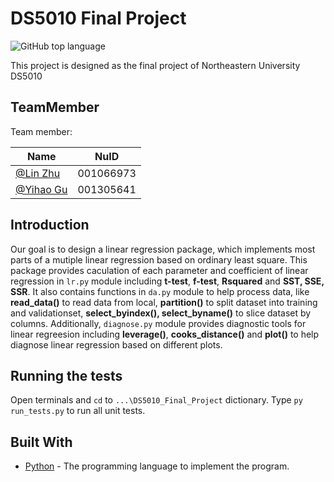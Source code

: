 # DS5010 Final Project

![GitHub top language](https://img.shields.io/github/languages/top/Linzzz81/DS5010_Final_Project.svg)

This project is designed as the final project of Northeastern University DS5010

## TeamMember

Team member:

| Name        | NuID      |
| ----------- | --------- |
| [@Lin Zhu](https://github.com/Linzzz81)     | 001066973 |
| [@Yihao Gu](https://github.com/yougugugu)   | 001305641 |

## Introduction

Our goal is to design a linear regression package, which implements most parts of a mutiple linear regression based on ordinary least square. 
This package provides caculation of each parameter and coefficient of linear regression in ```lr.py``` module including **t-test**, **f-test**, **Rsquared** and **SST, SSE, SSR**. 
It also contains functions in ```da.py``` module to help process data, like **read_data()** to read data from local, **partition()** to split dataset into training and validationset, **select_byindex(), select_byname()** to slice dataset by columns. 
Additionally, ```diagnose.py``` module provides diagnostic tools for linear regreesion including **leverage()**, **cooks_distance()** and **plot()** to help diagnose linear regression based on different plots.


## Running the tests

Open terminals and ```cd``` to ```...\DS5010_Final_Project``` dictionary. Type ```py run_tests.py``` to run all unit tests.

## Built With

* [Python](https://www.python.org/) - The programming language to implement the program.

